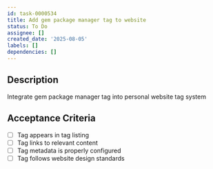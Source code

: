 ```yaml
---
id: task-0000534
title: Add gem package manager tag to website
status: To Do
assignee: []
created_date: '2025-08-05'
labels: []
dependencies: []
---
```


## Description

Integrate gem package manager tag into personal website tag system

## Acceptance Criteria

- [ ] Tag appears in tag listing
- [ ] Tag links to relevant content
- [ ] Tag metadata is properly configured
- [ ] Tag follows website design standards
